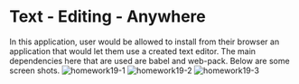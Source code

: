 # Text - Editing - Anywhere
In this application, user would be allowed to install from their browser an application that would let them use a created text editor. The main dependencies here that are used are babel and web-pack. 
Below are some screen shots. 
![homework19-1](https://github.com/Stuartteh1995/just-another-text-editor/assets/124997994/cde9166d-5b34-4c7b-bd6b-de4b4fb32723)
![homework19-2](https://github.com/Stuartteh1995/just-another-text-editor/assets/124997994/95c93eb3-6282-4409-afd5-8bf331aecc66)
![homework19-3](https://github.com/Stuartteh1995/just-another-text-editor/assets/124997994/94466a6d-dc69-4473-aec5-8c14fda37159)

